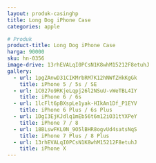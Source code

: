 ```yaml
---
layout: produk-casinghp
title: Long Dog iPhone Case
categories: apple

# Produk
product-title: Long Dog iPhone Case
harga: 90000
sku: hn-0356
image-drive: 13rhEVALqI0PCsN1K8whM15212F8etuhJ
gallery:
  - url: 1pgZAnwD31CIKMrbRM7K12hNWfZHkKgGk
    title: iPhone 5 / 5s / SE
  - url: 1C027o9RKjeLqpj26l2NSuU-vWeTBL4IY
    title: iPhone 6 / 6s
  - url: 1lcFlt6pBXspLe1yak-HIkAn1Df_P1EYV
    title: iPhone 6 Plus / 6s Plus
  - url: 1DgI3EjKJdlq1mEb56t6m12iO31tYXPeY
    title: iPhone 7 / 8
  - url: 18BLswFKL0N_9O5lBHR8ogvUd4satsNqS
    title: iPhone 7 Plus / 8 Plus
  - url: 13rhEVALqI0PCsN1K8whM15212F8etuhJ
    title: iPhone X
---
```

